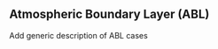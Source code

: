 <!-- This file is automatically compiled into the website. Begin headings with ## (or lower), not #, to avoid breaking the website heading hierarchy. -->

## Atmospheric Boundary Layer (ABL)

Add generic description of ABL cases